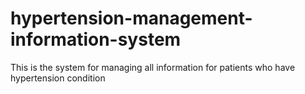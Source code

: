# hypertension-management-information-system
 This is the system for managing all information for patients who have hypertension condition
